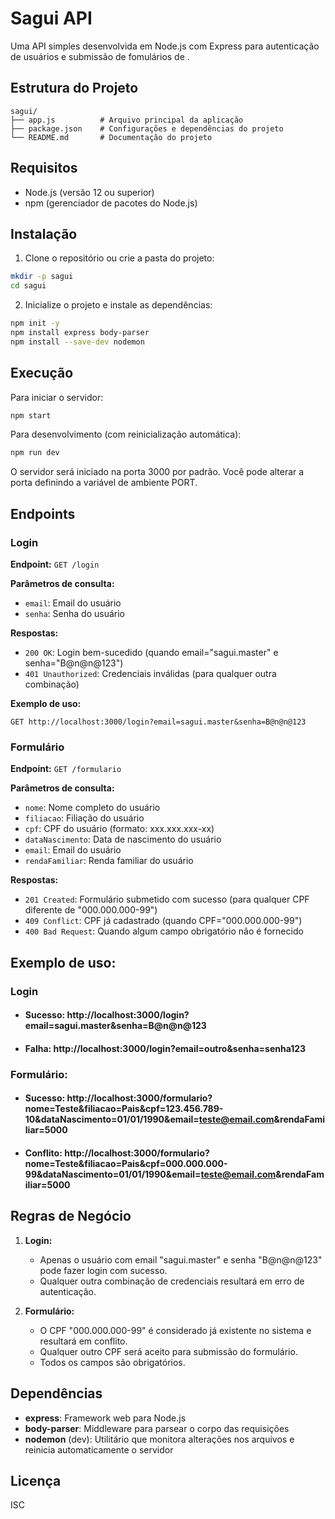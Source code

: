 # Sagui API

Uma API simples desenvolvida em Node.js com Express para autenticação de usuários e submissão de fomulários de .

## Estrutura do Projeto

```
sagui/
├── app.js          # Arquivo principal da aplicação
├── package.json    # Configurações e dependências do projeto
└── README.md       # Documentação do projeto
```

## Requisitos

- Node.js (versão 12 ou superior)
- npm (gerenciador de pacotes do Node.js)

## Instalação

1. Clone o repositório ou crie a pasta do projeto:

```bash
mkdir -p sagui
cd sagui
```

2. Inicialize o projeto e instale as dependências:

```bash
npm init -y
npm install express body-parser
npm install --save-dev nodemon
```

## Execução

Para iniciar o servidor:

```bash
npm start
```

Para desenvolvimento (com reinicialização automática):

```bash
npm run dev
```

O servidor será iniciado na porta 3000 por padrão. Você pode alterar a porta definindo a variável de ambiente PORT.

## Endpoints

### Login

**Endpoint:** `GET /login`

**Parâmetros de consulta:**
- `email`: Email do usuário
- `senha`: Senha do usuário

**Respostas:**
- `200 OK`: Login bem-sucedido (quando email="sagui.master" e senha="B@n@n@123")
- `401 Unauthorized`: Credenciais inválidas (para qualquer outra combinação)

**Exemplo de uso:**
```
GET http://localhost:3000/login?email=sagui.master&senha=B@n@n@123
```

### Formulário

**Endpoint:** `GET /formulario`

**Parâmetros de consulta:**
- `nome`: Nome completo do usuário
- `filiacao`: Filiação do usuário
- `cpf`: CPF do usuário (formato: xxx.xxx.xxx-xx)
- `dataNascimento`: Data de nascimento do usuário
- `email`: Email do usuário
- `rendaFamiliar`: Renda familiar do usuário

**Respostas:**
- `201 Created`: Formulário submetido com sucesso (para qualquer CPF diferente de "000.000.000-99")
- `409 Conflict`: CPF já cadastrado (quando CPF="000.000.000-99")
- `400 Bad Request`: Quando algum campo obrigatório não é fornecido

## Exemplo de uso:

### Login

- #### Sucesso: http://localhost:3000/login?email=sagui.master&senha=B@n@n@123

- #### Falha: http://localhost:3000/login?email=outro&senha=senha123

### Formulário:

- #### Sucesso: http://localhost:3000/formulario?nome=Teste&filiacao=Pais&cpf=123.456.789-10&dataNascimento=01/01/1990&email=teste@email.com&rendaFamiliar=5000

- #### Conflito: http://localhost:3000/formulario?nome=Teste&filiacao=Pais&cpf=000.000.000-99&dataNascimento=01/01/1990&email=teste@email.com&rendaFamiliar=5000

## Regras de Negócio

1. **Login:**
   - Apenas o usuário com email "sagui.master" e senha "B@n@n@123" pode fazer login com sucesso.
   - Qualquer outra combinação de credenciais resultará em erro de autenticação.

2. **Formulário:**
   - O CPF "000.000.000-99" é considerado já existente no sistema e resultará em conflito.
   - Qualquer outro CPF será aceito para submissão do formulário.
   - Todos os campos são obrigatórios.

## Dependências

- **express**: Framework web para Node.js
- **body-parser**: Middleware para parsear o corpo das requisições
- **nodemon** (dev): Utilitário que monitora alterações nos arquivos e reinicia automaticamente o servidor

## Licença
ISC